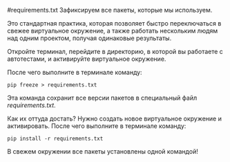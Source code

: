 #requirements.txt
Зафиксируем все пакеты, которые мы используем.

Это стандартная практика, которая позволяет быстро переключаться 
в свежее виртуальное окружение, а также работать нескольким людям 
над одним проектом, получая одинаковые результаты.

Откройте терминал, перейдите в директорию, в которой вы работаете 
с автотестами, и активируйте виртуальное окружение.

После чего выполните в терминале команду:

    pip freeze > requirements.txt

Эта команда сохранит все версии пакетов в специальный файл *requirements.txt*.

Как их оттуда достать? Нужно создать новое виртуальное окружение и активировать. 
После чего выполните в терминале команду:

    pip install -r requirements.txt

В свежем окружении все пакеты установлены одной командой!